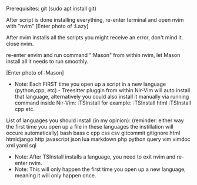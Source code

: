 Prerequisites:
git
(sudo apt install git)

After script is done installing everything, re-enter terminal and open nvim with "nvim"
[Enter photo of :Lazy]

After nvim installs all the scripts you might receive an error, don't mind it. 
close nvim.

re-enter envim and run command ":Mason" from within nvim, let Mason install all it needs to run smoothly.

[Enter photo of :Mason]

* Note: Each FIRST time you open up a script in a new language (python,cpp, etc) - Treesitter pluggin from within Nir-Vim
will auto install that language, alternatively you could also install it manually via running command inside Nir-Vim:
:TSInstall <lang>
for example:
:TSInstall html
:TSInstall cpp
etc.

List of languages you should install (in my opinion):
(reminder: either way the first time you open up a file in these languages the instillation will occure automatically)
bash
bass 
c
cpp
css
csv
gitcommit
gitignore
html
htmldjango
http
javascript
json
lua
markdown
php
python
query
vim
vimdoc
xml
yaml
sql


* Note: After TSInstall installs a language, you need to exit nvim and re-enter nvim.
* Note: This will only happen the first time you open up a new language, meaning it will only happen once.



